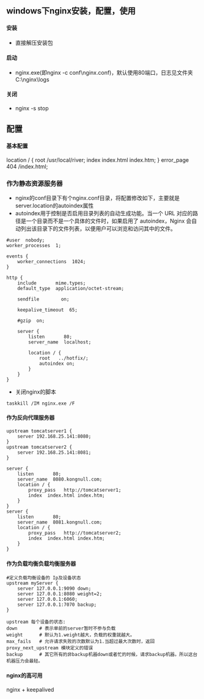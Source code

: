 ## windows下nginx安装，配置，使用

#### 安装

- 直接解压安装包

#### 启动

- nginx.exe(即nginx -c conf\nginx.conf)，默认使用80端口，日志见文件夹C:\nginx\logs

#### 关闭

- nginx -s stop

## 配置

#### 基本配置

location / { root /usr/local/river; index index.html index.htm; } error_page 404 /index.html;

### 作为静态资源服务器

- nginx的conf目录下有个nginx.conf目录，将配置修改如下，主要就是server.location的autoindex属性
- autoindex用于控制是否启用目录列表的自动生成功能。当一个 URL 对应的路径是一个目录而不是一个具体的文件时，如果启用了
  autoindex，Nginx 会自动列出该目录下的文件列表，以便用户可以浏览和访问其中的文件。

```text
#user  nobody;
worker_processes  1;

events {
    worker_connections  1024;
}

http {
    include       mime.types;
    default_type  application/octet-stream;

    sendfile        on;

    keepalive_timeout  65;

    #gzip  on;

    server {
        listen       80;
        server_name  localhost;

        location / {
            root   ../hotfix/;
            autoindex on;
        }
    }
}
```

- 关闭nginx的脚本

```text
taskkill /IM nginx.exe /F
```

#### 作为反向代理服务器

```
upstream tomcatserver1 {
    server 192.168.25.141:8080;
}
upstream tomcatserver2 {
    server 192.168.25.141:8081;
}

server {
    listen       80;
    server_name  8080.kongnull.com;
    location / {
        proxy_pass   http://tomcatserver1;
        index  index.html index.htm;
    }
}
server {
    listen       80;
    server_name  8081.kongnull.com;
    location / {
        proxy_pass   http://tomcatserver2;
        index  index.html index.htm;
    }
}
```

#### 作为负载均衡负载均衡服务器

```
#定义负载均衡设备的 Ip及设备状态 
upstream myServer {   
    server 127.0.0.1:9090 down; 
    server 127.0.0.1:8080 weight=2; 
    server 127.0.0.1:6060; 
    server 127.0.0.1:7070 backup; 
}

upstream 每个设备的状态:
down        # 表示单前的server暂时不参与负载 
weight      # 默认为1.weight越大，负载的权重就越大。 
max_fails   # 允许请求失败的次数默认为1.当超过最大次数时，返回proxy_next_upstream 模块定义的错误 
backup      # 其它所有的非backup机器down或者忙的时候，请求backup机器。所以这台机器压力会最轻。
```

#### nginx的高可用

nginx + keepalived
